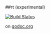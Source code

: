##rt (experimental)

[![Build Status](https://travis-ci.org/bmatsuo/rt.svg)](https://travis-ci.org/bmatsuo/rt)

on [godoc.org](http://godoc.org/github.com/bmatsuo/rt)
